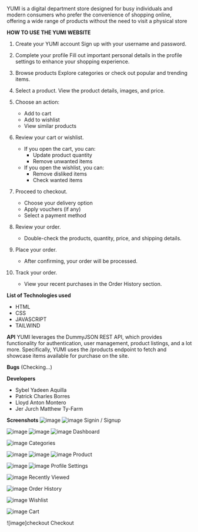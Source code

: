 YUMI is a digital department store designed for busy individuals and modern consumers who prefer the convenience of shopping online, offering a wide range of products without the need to visit a physical store

**HOW TO USE THE YUMI WEBSITE**

  1. Create your YUMI account
     Sign up with your username and password.

  2. Complete your profile
     Fill out important personal details in the profile settings to enhance your shopping experience.

  3. Browse products
     Explore categories or check out popular and trending items.

  4. Select a product.
     View the product details, images, and price.

  5. Choose an action:
     * Add to cart
     * Add to wishlist
     * View similar products

  6. Review your cart or wishlist.
     * If you open the cart, you can:
         * Update product quantity
         * Remove unwanted items
     * If you open the wishlist, you can:
         * Remove disliked items
         * Check wanted items

  7. Proceed to checkout.
     * Choose your delivery option
     * Apply vouchers (if any)
     * Select a payment method


  8. Review your order.
     * Double-check the products, quantity, price, and shipping details.

  9. Place your order.
      * After confirming, your order will be processed.

  10. Track your order.
      * View your recent purchases in the Order History section.

**List of Technologies used**
  - HTML
  - CSS
  - JAVASCRIPT
  - TAILWIND

**API**
YUMI leverages the DummyJSON REST API, which provides functionality for authentication, user management, product listings, and a lot more. Specifically, YUMI uses the /products endpoint to fetch and showcase items available for purchase on the site.

**Bugs**
(Checking...)

**Developers**
  - Sybel Yadeen Aquilla
  - Patrick Charles Borres
  - Lloyd Anton Montero
  - Jer Jurch Matthew Ty-Farm

**Screenshots**
![image](https://github.com/user-attachments/assets/74017897-4454-464e-b615-8dbe5fd56125)
![image](https://github.com/user-attachments/assets/da8d55bd-f1c2-4470-8aac-526c5b6e4c90)
Signin / Signup



![image](https://github.com/user-attachments/assets/60f392fe-e4b4-4dd1-af6b-498c83906ad9)
![image](https://github.com/user-attachments/assets/15814485-b034-4ebb-8dc0-abbedca64313)
![image](https://github.com/user-attachments/assets/24e12828-8040-4375-b5db-7545e58c0367)
Dashboard



![image](https://github.com/user-attachments/assets/99de0992-50c4-4612-a690-aadddd382b22)
Categories



![image](https://github.com/user-attachments/assets/a351db29-7491-4b03-a8a0-d0027db66361)
![image](https://github.com/user-attachments/assets/381a74ce-0ef8-4e9c-ae9f-e0de952a4677)
![image](https://github.com/user-attachments/assets/f882c844-c5af-498a-83bb-09f4d91e8e77)
Product



![image](https://github.com/user-attachments/assets/c40893fa-2d54-45db-af72-2b2301399f7e)
![image](https://github.com/user-attachments/assets/509a2ed5-49d1-4a2c-ba2c-d7d77f001f43)
Profile Settings



![image](https://github.com/user-attachments/assets/aab459c2-255b-4b4b-97fa-a9ec8fb96f5a)
Recently Viewed



![image](https://github.com/user-attachments/assets/b3a52691-295c-4f5f-8750-d529060f58d0)
Order History



![image](https://github.com/user-attachments/assets/f8a4ba27-dbed-4af5-b0b5-70a710399057)
Wishlist



![image](https://github.com/user-attachments/assets/71494692-1dd6-4c7b-b674-a05dbb22dfcc)
Cart



![image]checkout
Checkout




